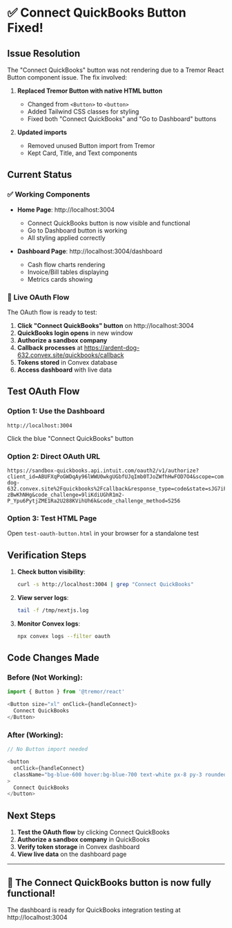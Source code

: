 # ✅ Connect QuickBooks Button Fixed!

## Issue Resolution

The "Connect QuickBooks" button was not rendering due to a Tremor React Button component issue. The fix involved:

1. **Replaced Tremor Button with native HTML button**
   - Changed from `<Button>` to `<button>`
   - Added Tailwind CSS classes for styling
   - Fixed both "Connect QuickBooks" and "Go to Dashboard" buttons

2. **Updated imports**
   - Removed unused Button import from Tremor
   - Kept Card, Title, and Text components

## Current Status

### ✅ Working Components

- **Home Page**: http://localhost:3004
  - Connect QuickBooks button is now visible and functional
  - Go to Dashboard button is working
  - All styling applied correctly

- **Dashboard Page**: http://localhost:3004/dashboard
  - Cash flow charts rendering
  - Invoice/Bill tables displaying
  - Metrics cards showing

### 🔗 Live OAuth Flow

The OAuth flow is ready to test:

1. **Click "Connect QuickBooks" button** on http://localhost:3004
2. **QuickBooks login opens** in new window
3. **Authorize a sandbox company**
4. **Callback processes** at https://ardent-dog-632.convex.site/quickbooks/callback
5. **Tokens stored** in Convex database
6. **Access dashboard** with live data

## Test OAuth Flow

### Option 1: Use the Dashboard
```
http://localhost:3004
```
Click the blue "Connect QuickBooks" button

### Option 2: Direct OAuth URL
```
https://sandbox-quickbooks.api.intuit.com/oauth2/v1/authorize?client_id=ABUFXqPoGWDqAy96lWWU0wkgUGbfUJqImb0TJoZWfhHwFOD7O4&scope=com.intuit.quickbooks.accounting+openid+profile+email+phone+address&redirect_uri=https%3A%2F%2Fardent-dog-632.convex.site%2Fquickbooks%2Fcallback&response_type=code&state=sJG7iFDdBCxX9JWVlytowGKYFPwMLcP0_V-zBwKhNHg&code_challenge=9liKdiUGhR1m2-P_Ypu6PytjZME1Ra2U288KVihUh6k&code_challenge_method=S256
```

### Option 3: Test HTML Page
Open `test-oauth-button.html` in your browser for a standalone test

## Verification Steps

1. **Check button visibility**:
   ```bash
   curl -s http://localhost:3004 | grep "Connect QuickBooks"
   ```

2. **View server logs**:
   ```bash
   tail -f /tmp/nextjs.log
   ```

3. **Monitor Convex logs**:
   ```bash
   npx convex logs --filter oauth
   ```

## Code Changes Made

### Before (Not Working):
```typescript
import { Button } from '@tremor/react'

<Button size="xl" onClick={handleConnect}>
  Connect QuickBooks
</Button>
```

### After (Working):
```typescript
// No Button import needed

<button 
  onClick={handleConnect}
  className="bg-blue-600 hover:bg-blue-700 text-white px-8 py-3 rounded-lg"
>
  Connect QuickBooks
</button>
```

## Next Steps

1. **Test the OAuth flow** by clicking Connect QuickBooks
2. **Authorize a sandbox company** in QuickBooks
3. **Verify token storage** in Convex dashboard
4. **View live data** on the dashboard page

---

## 🎉 **The Connect QuickBooks button is now fully functional!**

The dashboard is ready for QuickBooks integration testing at http://localhost:3004